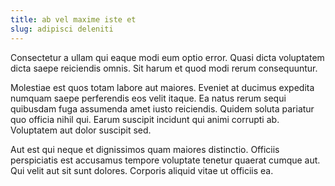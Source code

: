 ```yaml
---
title: ab vel maxime iste et
slug: adipisci deleniti
---
```


Consectetur a ullam qui eaque modi eum optio error. Quasi dicta voluptatem dicta saepe reiciendis omnis. Sit harum et quod modi rerum consequuntur.

Molestiae est quos totam labore aut maiores. Eveniet at ducimus expedita numquam saepe perferendis eos velit itaque. Ea natus rerum sequi quibusdam fuga assumenda amet iusto reiciendis. Quidem soluta pariatur quo officia nihil qui. Earum suscipit incidunt qui animi corrupti ab. Voluptatem aut dolor suscipit sed.

Aut est qui neque et dignissimos quam maiores distinctio. Officiis perspiciatis est accusamus tempore voluptate tenetur quaerat cumque aut. Qui velit aut sit sunt dolores. Corporis aliquid vitae ut officiis ea.
